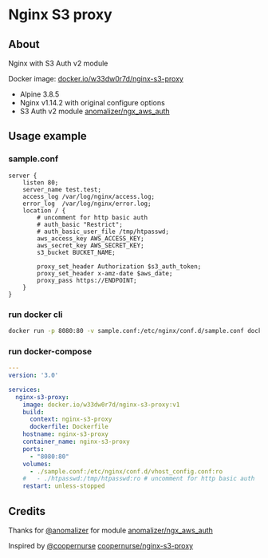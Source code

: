 # Nginx S3 proxy

## About

Nginx with S3 Auth v2 module

Docker image: [docker.io/w33dw0r7d/nginx-s3-proxy](https://hub.docker.com/repository/docker/w33dw0r7d/nginx-s3-proxy)

- Alpine 3.8.5
- Nginx v1.14.2 with original configure options
- S3 Auth v2 module [anomalizer/ngx_aws_auth](https://github.com/anomalizer/ngx_aws_auth.git)

## Usage example

### sample.conf

```config
server {
    listen 80;
    server_name test.test;
    access_log /var/log/nginx/access.log;
    error_log  /var/log/nginx/error.log;
    location / {
        # uncomment for http basic auth
        # auth_basic "Restrict";
        # auth_basic_user_file /tmp/htpasswd;
        aws_access_key AWS_ACCESS_KEY;
        aws_secret_key AWS_SECRET_KEY;
        s3_bucket BUCKET_NAME;

        proxy_set_header Authorization $s3_auth_token;
        proxy_set_header x-amz-date $aws_date;
        proxy_pass https://ENDPOINT;
    }
}
```

### run docker cli

```bash
docker run -p 8080:80 -v sample.conf:/etc/nginx/conf.d/sample.conf docker.io/w33dw0r7d/nginx-s3-proxy
```

### run docker-compose

```yaml
---
version: '3.0'

services:
  nginx-s3-proxy:
    image: docker.io/w33dw0r7d/nginx-s3-proxy:v1
    build:
      context: nginx-s3-proxy
      dockerfile: Dockerfile
    hostname: nginx-s3-proxy
    container_name: nginx-s3-proxy
    ports:
      - "8080:80"
    volumes:
      - ./sample.conf:/etc/nginx/conf.d/vhost_config.conf:ro
    #   - ./htpasswd:/tmp/htpasswd:ro # uncomment for http basic auth
    restart: unless-stopped
```

## Credits

Thanks for [@anomalizer](https://github.com/anomalizer) for module [anomalizer/ngx_aws_auth](https://github.com/anomalizer/ngx_aws_auth.git)

Inspired by [@coopernurse](https://github.com/coopernurse) [coopernurse/nginx-s3-proxy](https://github.com/coopernurse/nginx-s3-proxy)
